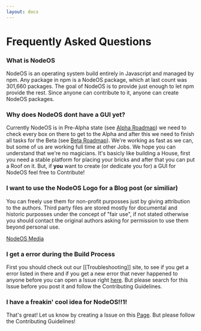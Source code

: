 ```yaml
---
layout: docs
---
```


# Frequently Asked Questions #

### What is NodeOS
NodeOS is an operating system build entirely in Javascript and managed by npm. Any package in npm is a NodeOS package, which at last count was 301,660 packages. The goal of NodeOS is to provide just enough to let npm provide the rest.
Since anyone can contribute to it, anyone can create NodeOS packages.

### Why does NodeOS dont have a GUI yet?
Currently NodeOS is in Pre-Alpha state (see [Alpha Roadmap](https://github.com/NodeOS/NodeOS/issues/37)) we need
to check every box on there to get to the Alpha and after this we need to finish all tasks for the Beta (see [Beta Roadmap](https://github.com/NodeOS/NodeOS/issues/146)).
We're working as fast as we can, but some of us are working full time at other Jobs.
We hope you can understand that we're no magicians. It's basicly like building a House, first you need a stable platform for placing your bricks and after that you can put a Roof on it.
But, if **you** want to create (or dedicate you for) a GUI for NodeOS feel free to Contribute!

### I want to use the NodeOS Logo for a Blog post (or similiar)
You can freely use them for non-profit purposses just by giving attribution to the authors. Third party files are
stored mostly for documental and historic purposses under the concept of "fair use", if not stated otherwise you
should contact the original authors asking for permission to use them beyond personal use.

[NodeOS Media](https://github.com/NodeOS/media)

### I get a error during the Build Process
First you should check out our [[Troubleshooting]] site, to see if you get a error listed in there and
if you get a new error that never happened to anyone before you can open a Issue right [here](https://github.com/NodeOS/NodeOS/issues). But please search for this Issue before you post it and follow the Contributing Guidelines.

### I have a freakin' cool idea for NodeOS!!1!

That's great!
Let us know by creating a Issue on this [Page](https://github.com/NodeOS/NodeOS/issues).
But please follow the Contributing Guidelines!

